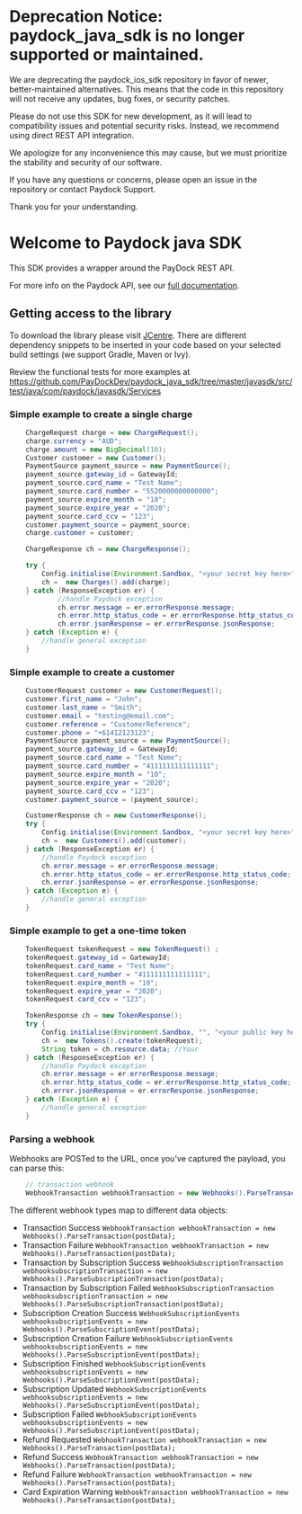 # Deprecation Notice: paydock_java_sdk is no longer supported or maintained.

We are deprecating the paydock_ios_sdk repository in favor of newer, better-maintained alternatives. This means that the code in this repository will not receive any updates, bug fixes, or security patches.

Please do not use this SDK for new development, as it will lead to compatibility issues and potential security risks. Instead, we recommend using direct REST API integration.

We apologize for any inconvenience this may cause, but we must prioritize the stability and security of our software.

If you have any questions or concerns, please open an issue in the repository or contact Paydock Support.

Thank you for your understanding.


# Welcome to Paydock java SDK 

This SDK provides a wrapper around the PayDock REST API.

For more info on the Paydock API, see our [full documentation](https://docs.paydock.com).

## Getting access to the library

To download the library please visit [JCentre](https://bintray.com/markcardamis/javaSDK/javasdk).
There are different dependency snippets to be inserted in your code based on your selected build settings (we support Gradle, Maven or Ivy).

Review the functional tests for more examples at https://github.com/PayDockDev/paydock_java_sdk/tree/master/javasdk/src/test/java/com/paydock/javasdk/Services

### Simple example to create a single charge
```java
    ChargeRequest charge = new ChargeRequest();
    charge.currency = "AUD";
    charge.amount = new BigDecimal(10);
    Customer customer = new Customer();
    PaymentSource payment_source = new PaymentSource();
    payment_source.gateway_id = GatewayId;
    payment_source.card_name = "Test Name";
    payment_source.card_number = "5520000000000000";
    payment_source.expire_month = "10";
    payment_source.expire_year = "2020";
    payment_source.card_ccv = "123";
    customer.payment_source = payment_source;
    charge.customer = customer;

    ChargeResponse ch = new ChargeResponse();

    try {
        Config.initialise(Environment.Sandbox, "<your secret key here>", "<your public key here>");
        ch =  new Charges().add(charge);
    } catch (ResponseException er) {
            //handle Paydock exception
            ch.error.message = er.errorResponse.message;
            ch.error.http_status_code = er.errorResponse.http_status_code;
            ch.error.jsonResponse = er.errorResponse.jsonResponse;
    } catch (Exception e) {
        //handle general exception
    }    
```
### Simple example to create a customer
```java
    CustomerRequest customer = new CustomerRequest();
    customer.first_name = "John";
    customer.last_name = "Smith";
    customer.email = "testing@email.com";
    customer.reference = "CustomerReference";
    customer.phone = "+61412123123";
    PaymentSource payment_source = new PaymentSource();
    payment_source.gateway_id = GatewayId;
    payment_source.card_name = "Test Name";
    payment_source.card_number = "4111111111111111";
    payment_source.expire_month = "10";
    payment_source.expire_year = "2020";
    payment_source.card_ccv = "123";
    customer.payment_source = (payment_source);

    CustomerResponse ch = new CustomerResponse();
    try {
        Config.initialise(Environment.Sandbox, "<your secret key here>", "<your public key here>");
        ch =  new Customers().add(customer);
    } catch (ResponseException er) {
        //handle Paydock exception
        ch.error.message = er.errorResponse.message;
        ch.error.http_status_code = er.errorResponse.http_status_code;
        ch.error.jsonResponse = er.errorResponse.jsonResponse;
    } catch (Exception e) {
        //handle general exception
    }
```
### Simple example to get a one-time token
```java
    TokenRequest tokenRequest = new TokenRequest() ;
    tokenRequest.gateway_id = GatewayId;
    tokenRequest.card_name = "Test Name";
    tokenRequest.card_number = "4111111111111111";
    tokenRequest.expire_month = "10";
    tokenRequest.expire_year = "2020";
    tokenRequest.card_ccv = "123";

    TokenResponse ch = new TokenResponse();
    try {
        Config.initialise(Environment.Sandbox, "", "<your public key here>");
        ch =  new Tokens().create(tokenRequest);
        String token = ch.resource.data; //Your  
    } catch (ResponseException er) {
        //handle Paydock exception
        ch.error.message = er.errorResponse.message;
        ch.error.http_status_code = er.errorResponse.http_status_code;
        ch.error.jsonResponse = er.errorResponse.jsonResponse;
    } catch (Exception e) {
        //handle general exception
    }
```
### Parsing a webhook

Webhooks are POSTed to the URL, once you've captured the payload, you can parse this:
```java
    // transaction webhook
    WebhookTransaction webhookTransaction = new Webhooks().ParseTransaction(postData);
```
The different webhook types map to different data objects:

- Transaction Success
  `WebhookTransaction webhookTransaction = new Webhooks().ParseTransaction(postData);`
- Transaction Failure
  `WebhookTransaction webhookTransaction = new Webhooks().ParseTransaction(postData);`
- Transaction by Subscription Success
  `WebhookSubscriptionTransaction webhooksubscriptionTransaction = new Webhooks().ParseSubscriptionTransaction(postData);`
- Transaction by Subscription Failed
  `WebhookSubscriptionTransaction webhooksubscriptionTransaction = new Webhooks().ParseSubscriptionTransaction(postData);`
- Subscription Creation Success
  `WebhookSubscriptionEvents webhooksubscriptionEvents = new Webhooks().ParseSubscriptionEvent(postData);`
- Subscription Creation Failure
  `WebhookSubscriptionEvents webhooksubscriptionEvents = new Webhooks().ParseSubscriptionEvent(postData);`
- Subscription Finished
  `WebhookSubscriptionEvents webhooksubscriptionEvents = new Webhooks().ParseSubscriptionEvent(postData);`
- Subscription Updated
  `WebhookSubscriptionEvents webhooksubscriptionEvents = new Webhooks().ParseSubscriptionEvent(postData);`
- Subscription Failed
  `WebhookSubscriptionEvents webhooksubscriptionEvents = new Webhooks().ParseSubscriptionEvent(postData);`
- Refund Requested
  `WebhookTransaction webhookTransaction = new Webhooks().ParseTransaction(postData);`
- Refund Success
  `WebhookTransaction webhookTransaction = new Webhooks().ParseTransaction(postData);`
- Refund Failure
  `WebhookTransaction webhookTransaction = new Webhooks().ParseTransaction(postData);`
- Card Expiration Warning
  `WebhookTransaction webhookTransaction = new Webhooks().ParseTransaction(postData);`
